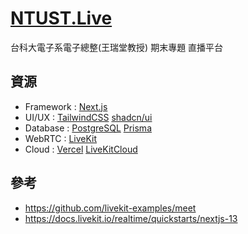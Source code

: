 # [NTUST.Live](https://ntust.live)

台科大電子系電子總整(王瑞堂教授) 期末專題 直播平台


## 資源

- Framework : [Next.js](https://nextjs.org)
- UI/UX : [TailwindCSS](https://tailwindcss.com) [shadcn/ui](https://ui.shadcn.com)
- Database : [PostgreSQL](https://www.postgresql.org) [Prisma](https://www.prisma.io)
- WebRTC : [LiveKit](https://livekit.io)
- Cloud : [Vercel](https://vercel.com/zyx1121s-projects) [LiveKitCloud](https://livekit.io/cloud)


## 參考

- https://github.com/livekit-examples/meet
- https://docs.livekit.io/realtime/quickstarts/nextjs-13
